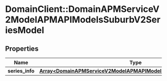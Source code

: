 # DomainClient::DomainAPMServiceV2ModelAPMAPIModelsSuburbV2SeriesModel

## Properties
Name | Type | Description | Notes
------------ | ------------- | ------------- | -------------
**series_info** | [**Array&lt;DomainAPMServiceV2ModelAPMAPIModelsSuburbV2SeriesInfoModel&gt;**](DomainAPMServiceV2ModelAPMAPIModelsSuburbV2SeriesInfoModel.md) |  | [optional] 


